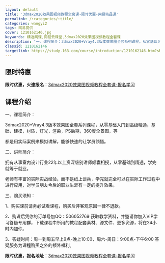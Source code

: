 ```yaml
---
layout: default
title: '3dmax2020效果图视频教程全套课-限时优惠-网易精品课'
permalink: /:categories/:title/
categories: wangyi2
tags: 网易提供
cover: 1210162146.jpg
keywords: 精选网课,网易云课堂,3dmax2020效果图视频教程全套课
description: '一、课程简介：3dmax2020+Vray4.3版本效果图全套系列课程，从零基础入门到高级精通，基础，建模，材质，灯光，'
classid: 1210162146
targetlink: https://study.163.com/course/introduction/1210162146.htm?share=1&shareId=1025206652&utm_campaign=share&utm_medium=iphoneShare&utm_source=&utm_u=1025206652
---
```


## 限时特惠

**限时优惠，火速报名**：[3dmax2020效果图视频教程全套课-报名学习](https://study.163.com/course/introduction/1210162146.htm?share=1&shareId=1025206652&utm_campaign=share&utm_medium=iphoneShare&utm_source=&utm_u=1025206652)

## 课程介绍

一、课程简介：

3dmax2020+Vray4.3版本效果图全套系列课程，从零基础入门到高级精通，基础，建模，材质，灯光，渲染，PS后期，360度全景图，等

都是用实际案例来模拟讲解，能够快速的让学员领悟。

二、讲师简介：

拥有从事室内设计行业22年以上资深级别讲师倾囊相授，从零基础到精通，学完就等于就业。

老师有丰富的实际实战经验，而不是纸上谈兵，学完就完全可以在实际工作过程中进行应用，对学员朋友今后的职业生涯有一定的提升效果。

三、购买须知：

1、购买课前请务必试看课程，购买后非客观原因一律不退款。

2、购课后凭你的订单号加QQ：506052769  获取教学资料，并邀请你加入VIP学习答疑专用群，下载课程中所用的教程配套素材、源文件、更多资源，将在24小时内加你。

3、答疑时间：周一到周五早上9点-晚上10:00，周六-周日：9:00点-下午6:00 答疑服务为课程购买之外的额外福利。

**限时优惠，报名地址**：[3dmax2020效果图视频教程全套课-报名学习](https://study.163.com/course/introduction/1210162146.htm?share=1&shareId=1025206652&utm_campaign=share&utm_medium=iphoneShare&utm_source=&utm_u=1025206652)

